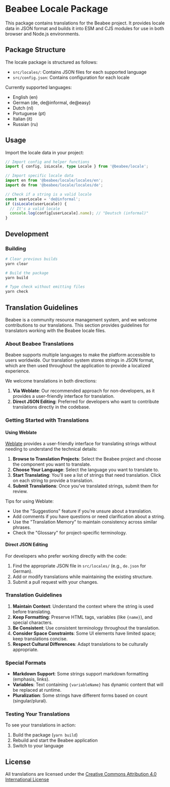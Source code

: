 # Beabee Locale Package

This package contains translations for the Beabee project. It provides locale data in JSON format and builds it into ESM and CJS modules for use in both browser and Node.js environments.

## Package Structure

The locale package is structured as follows:

- `src/locales/`: Contains JSON files for each supported language
- `src/config.json`: Contains configuration for each locale

Currently supported languages:
- English (en)
- German (de, de@informal, de@easy)
- Dutch (nl)
- Portuguese (pt)
- Italian (it)
- Russian (ru)

## Usage

Import the locale data in your project:

```typescript
// Import config and helper functions
import { config, isLocale, type Locale } from '@beabee/locale';

// Import specific locale data
import en from '@beabee/locale/locales/en';
import de from '@beabee/locale/locales/de';

// Check if a string is a valid locale
const userLocale = 'de@informal';
if (isLocale(userLocale)) {
  // It's a valid locale
  console.log(config[userLocale].name); // "Deutsch (informal)"
}
```

## Development

### Building

```bash
# Clear previous builds
yarn clear

# Build the package
yarn build

# Type check without emitting files
yarn check
```

## Translation Guidelines

Beabee is a community resource management system, and we welcome contributions to our translations. This section provides guidelines for translators working with the Beabee locale files.

### About Beabee Translations

Beabee supports multiple languages to make the platform accessible to users worldwide. Our translation system stores strings in JSON format, which are then used throughout the application to provide a localized experience.

We welcome translations in both directions:
1. **Via Weblate**: Our recommended approach for non-developers, as it provides a user-friendly interface for translation.
2. **Direct JSON Editing**: Preferred for developers who want to contribute translations directly in the codebase.

### Getting Started with Translations

#### Using Weblate

[Weblate](https://weblate.org/) provides a user-friendly interface for translating strings without needing to understand the technical details:

1. **Browse to Translation Projects**: Select the Beabee project and choose the component you want to translate.
2. **Choose Your Language**: Select the language you want to translate to.
3. **Start Translating**: You'll see a list of strings that need translation. Click on each string to provide a translation.
4. **Submit Translations**: Once you've translated strings, submit them for review.

Tips for using Weblate:
- Use the "Suggestions" feature if you're unsure about a translation.
- Add comments if you have questions or need clarification about a string.
- Use the "Translation Memory" to maintain consistency across similar phrases.
- Check the "Glossary" for project-specific terminology.

#### Direct JSON Editing

For developers who prefer working directly with the code:

1. Find the appropriate JSON file in `src/locales/` (e.g., `de.json` for German).
2. Add or modify translations while maintaining the existing structure.
3. Submit a pull request with your changes.

### Translation Guidelines

1. **Maintain Context**: Understand the context where the string is used before translating.
2. **Keep Formatting**: Preserve HTML tags, variables (like `{name}`), and special characters.
3. **Be Consistent**: Use consistent terminology throughout the translation.
4. **Consider Space Constraints**: Some UI elements have limited space; keep translations concise.
5. **Respect Cultural Differences**: Adapt translations to be culturally appropriate.

### Special Formats

- **Markdown Support**: Some strings support markdown formatting (emphasis, links).
- **Variables**: Text containing `{variableName}` has dynamic content that will be replaced at runtime.
- **Pluralization**: Some strings have different forms based on count (singular/plural).

### Testing Your Translations

To see your translations in action:
1. Build the package (`yarn build`)
2. Rebuild and start the Beabee application
3. Switch to your language

## License

All translations are licensed under the [Creative Commons Attribution 4.0 International License](https://creativecommons.org/licenses/by/4.0/)

